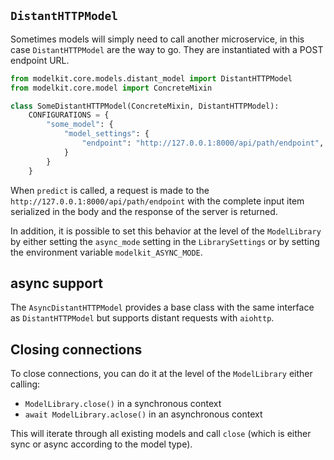 
## `DistantHTTPModel`

Sometimes models will simply need to call another microservice, in this case `DistantHTTPModel` are the way to go. They are instantiated with a POST endpoint URL.

```python
from modelkit.core.models.distant_model import DistantHTTPModel
from modelkit.core.model import ConcreteMixin

class SomeDistantHTTPModel(ConcreteMixin, DistantHTTPModel):
    CONFIGURATIONS = {
        "some_model": {
            "model_settings": {
                "endpoint": "http://127.0.0.1:8000/api/path/endpoint",
            }
        }
    }
```

When `predict` is called, a request is made to the `http://127.0.0.1:8000/api/path/endpoint` with the complete input item serialized in the body and the response of the server is returned.


In addition, it is possible to set this behavior at the level of the `ModelLibrary` by either setting the `async_mode` setting in the `LibrarySettings` or by setting the environment variable `modelkit_ASYNC_MODE`.

## async support

The `AsyncDistantHTTPModel` provides a base class with the same interface as `DistantHTTPModel` but supports distant requests with `aiohttp`.


## Closing connections

To close connections, you can do it at the level of the `ModelLibrary` either calling:

- `ModelLibrary.close()` in a synchronous context
- `await ModelLibrary.aclose()` in an asynchronous context

This will iterate through all existing models and call `close` (which is either sync or async according to the model type).
